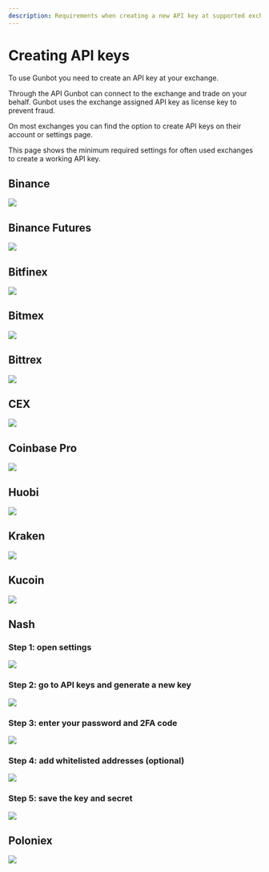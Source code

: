 ```yaml
---
description: Requirements when creating a new API key at supported exchanges.
---
```


# Creating API keys

To use Gunbot you need to create an API key at your exchange.

Through the API Gunbot can connect to the exchange and trade on your behalf. Gunbot uses the exchange assigned API key as license key to prevent fraud.

On most exchanges you can find the option to create API keys on their account or settings page.

This page shows the minimum required settings for often used exchanges to create a working API key.

## Binance

![](https://raw.githubusercontent.com/boekenbox/gitbook-images/master/binance.png)

## Binance Futures

![](https://raw.githubusercontent.com/boekenbox/gitbook-images/master/binance.jpg)

## Bitfinex

![](https://raw.githubusercontent.com/boekenbox/gitbook-images/master/bitfinex.png)

## Bitmex

![](https://raw.githubusercontent.com/boekenbox/gitbook-images/master/bitmex.png)

## Bittrex

![](https://raw.githubusercontent.com/boekenbox/gitbook-images/master/bittrex.jpg)

## CEX

![](https://raw.githubusercontent.com/boekenbox/gitbook-images/master/cex.png)

## Coinbase Pro

![](https://raw.githubusercontent.com/boekenbox/gitbook-images/master/gdax.png)

## Huobi

![](../../.gitbook/assets/image%20%28106%29.png)

## Kraken

![](../../.gitbook/assets/image%20%2871%29.png)

## Kucoin

![](https://raw.githubusercontent.com/boekenbox/gitbook-images/master/kucoin.png)

## Nash

### Step 1: open settings

![](../../.gitbook/assets/image%20%2868%29.png)

### Step 2: go to API keys and generate a new key

![](../../.gitbook/assets/image%20%2865%29.png)

### Step 3: enter your password and 2FA code

![](../../.gitbook/assets/image%20%2867%29.png)

### Step 4: add whitelisted addresses \(optional\)

![](../../.gitbook/assets/image%20%2866%29.png)

### Step 5: save the key and secret

![](../../.gitbook/assets/image%20%2869%29.png)

## Poloniex

![](https://raw.githubusercontent.com/boekenbox/gitbook-images/master/poloniex.png)


